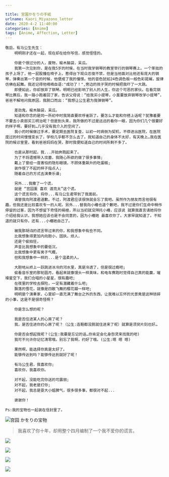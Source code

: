 ```yaml
---

title: 宮園かをりの手紙
urlname: Kaori_Miyazono_letter
date: 2020-4-2 11:40:00
categories: [Anime]
tags: [Anime, Affection, Letter]
---
```


```
敬启，有马公生先生：
	明明刚才还在一起，现在却在给你写信，感觉怪怪的。  

	你是个很过分的人，废物，榆木脑袋，呆瓜。
	我第一次见到你，是在我5岁的时候，在当时我学钢琴的教室举行的钢琴赛上。一个笨拙的孩子上场了，他一屁股撞在椅子上，惹得台下观众忍俊不禁，但是当他面对比他还有庞大的钢琴，弹奏出第一个音的时候，他便成了我的憧憬。他的音色犹如24色调色板一般色彩斑斓，旋律仿佛在起舞。我还记得他喃喃自语:"成功了！",旁边的孩子哭的时候把我吓了一大跳。  
	即便如此，你却放弃了钢琴。明明已经影响了别人的人生，你这个可恶的家伙。在看完钢琴比赛后，我一路小跑着回了家，告诉父母说：“给我买小提琴，小薰要放弃钢琴改学小提琴”，爸爸不解地问我原因，我脱口而出：“我想让公生君为我弹钢琴”。  

	差劲鬼，榆木脑袋，呆瓜。  
	知道和你念的是同一所初中时我简直要欢呼雀跃了。要怎么才能和你搭上话呢？犹豫着要不要去小卖部买三明治呢？但是到头来，我所做的不过是远远的看你一眼，因为你们几个很要好的样子啊，要好到…几乎没有我介入的空间了。
	我小的时候做过手术，要定期去医院复查，以初一时病倒为契机，不停进出医院，在医院度过的时间慢慢变长了，学校几乎都不怎么去了。我知道自己的身体不太好，有天晚上…我在医院的候诊室里，看到爸爸妈妈在哭，那时我便知道自己的时间所剩不多了。

	也是从那时起，我...开始奔跑起来了。
	为了不将遗憾带入坟墓，我随心所欲的做了很多事情;
	戴上了曾经一度害怕的隐形眼镜，不顾体重飙升的吃蛋糕;
	装作很了不起的样子指点人;
	随着自己的方式去演奏乐谱;
	
	另外...我撒了一个谎，
	就是 “宫园薰 喜欢 渡亮太”这个谎。
	这个谎言将你，将你...有马公生君带到了我面前。
	请替我向阿渡君道歉。不过，阿渡君应该很快就会忘了我吧。虽然作为朋友而言他很有趣，但我还是比较喜欢专一的人呢。另外...替我向小椿也道个歉吧，我不过是你们生命中稍作停留的过客，因为不想留下奇怪的祸根，所以当初就没拜托小椿，应该说 就算我直言请她将你介绍给我认识，我想她应该也是不会同意的，因为小椿她 最喜欢你了。大家早就知道了。不知道的就只有你，还有...小椿她自己了。
	
	被我那胡诌的谎言带过来的你，和我想象中有些不同。
	比我想象得更加内向胆小，固执，烦人，
	还是个偷拍狂，
	声音比我想象中的要低沉，
	比我想象中更有男子气概，
	但和我想象中一样的...是个温柔的人。
	
	大胆地从桥上一跃跳进冰冷的河水里，真是冷透了，但是很过瘾吧;
	偷看音乐室的那轮圆月，看起来就像馒头一样美味，和电车赛跑时觉得自己真的能赢，璀璨星空下，我们合唱的小星星，很有趣吧;
	在夜里的学校去探险，一定有潜藏着什么吧;
	飘落的雪花，就像是四散飞舞的樱花瓣一样吧;
	明明是个演奏家，心里却一直充满了舞台之外的东西，让我难以忘怀的光景竟是这种琐碎的小事，这是不是很奇怪啊？
	
	你是怎么想的呢？

	我是否住进某人的心房了呢？
	我，是否住进你的心房了呢？（公生:连鞋都没脱就住进来了呢）就算是须臾片刻也好…

	你是否会想起我呢？(公生:我要是忘记的话…你肯定会化身怨灵来找我的吧)
	我可不允许你记忆清零哦。别忘了我啊，约好了哦。(公生:嗯 嗯 嗯)

	果然啊，能选择你真是太好了。
	能够传达到吗？能够传达到就好了呢！
	
	有马公生君，我喜欢你;
	喜欢你，我喜欢你。

	对不起，没能吃完你送的可露丽;
	对不起，我老是打你;
	对不起，我总是耍大小姐脾气，很多很多事，都很对不起...

	谢谢你！

Ps:我的宝物也一起装在信封里了。
```

![宫园 かをりの宝物](https://picgo-1301748200.cos.ap-chengdu.myqcloud.com/宮園_かをりの宝物.png)

> 我喜欢了你十年，却用整个四月编制了一个我不爱你的谎言。

![](https://picgo-1301748200.cos.ap-chengdu.myqcloud.com/1.jfif)

![](https://picgo-1301748200.cos.ap-chengdu.myqcloud.com/2.jfif)

![](https://picgo-1301748200.cos.ap-chengdu.myqcloud.com/3.jfif)

![](https://picgo-1301748200.cos.ap-chengdu.myqcloud.com/4.jfif)

